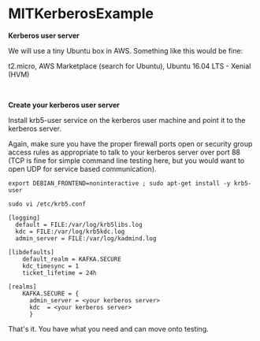 # MITKerberosExample

**Kerberos user server**

We will use a tiny Ubuntu box in AWS. Something like this would be fine:

t2.micro, AWS Marketplace (search for Ubuntu), Ubuntu 16.04 LTS - Xenial (HVM)

<br/>

**Create your kerberos user server**

Install krb5-user service on the kerberos user machine and point it to the kerberos server.

Again, make sure you have the proper firewall ports open or security group access rules as appropriate to talk to your kerberos server over port 88 (TCP is fine for simple command line testing here, but you would want to open UDP for service based communication).

```
export DEBIAN_FRONTEND=noninteractive ; sudo apt-get install -y krb5-user

sudo vi /etc/krb5.conf

[logging]
  default = FILE:/var/log/krb5libs.log
  kdc = FILE:/var/log/krb5kdc.log
  admin_server = FILE:/var/log/kadmind.log

[libdefaults]
    default_realm = KAFKA.SECURE
    kdc_timesync = 1
    ticket_lifetime = 24h

[realms]
    KAFKA.SECURE = {
      admin_server = <your kerberos server>
      kdc  = <your kerberos server>
      }
```

That's it. You have what you need and can move onto testing.
